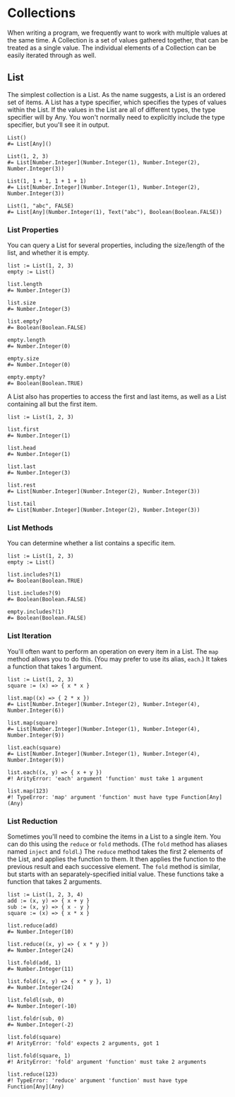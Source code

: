 Collections
===========

When writing a program, we frequently want to work with multiple values at the same time.
A Collection is a set of values gathered together, that can be treated as a single value.
The individual elements of a Collection can be easily iterated through as well.


List
----

The simplest collection is a List.
As the name suggests, a List is an ordered set of items.
A List has a type specifier, which specifies the types of values within the List.
If the values in the List are all of different types, the type specifier will by Any.
You won't normally need to explicitly include the type specifier, but you'll see it in output.

~~~ stone
List()
#= List[Any]()

List(1, 2, 3)
#= List[Number.Integer](Number.Integer(1), Number.Integer(2), Number.Integer(3))

List(1, 1 + 1, 1 + 1 + 1)
#= List[Number.Integer](Number.Integer(1), Number.Integer(2), Number.Integer(3))

List(1, "abc", FALSE)
#= List[Any](Number.Integer(1), Text("abc"), Boolean(Boolean.FALSE))
~~~


### List Properties

You can query a List for several properties, including the size/length of the list,
and whether it is empty.

~~~ stone
list := List(1, 2, 3)
empty := List()

list.length
#= Number.Integer(3)

list.size
#= Number.Integer(3)

list.empty?
#= Boolean(Boolean.FALSE)

empty.length
#= Number.Integer(0)

empty.size
#= Number.Integer(0)

empty.empty?
#= Boolean(Boolean.TRUE)
~~~

A List also has properties to access the first and last items,
as well as a List containing all but the first item.

~~~ stone
list := List(1, 2, 3)

list.first
#= Number.Integer(1)

list.head
#= Number.Integer(1)

list.last
#= Number.Integer(3)

list.rest
#= List[Number.Integer](Number.Integer(2), Number.Integer(3))

list.tail
#= List[Number.Integer](Number.Integer(2), Number.Integer(3))
~~~


### List Methods

You can determine whether a list contains a specific item.

~~~ stone
list := List(1, 2, 3)
empty := List()

list.includes?(1)
#= Boolean(Boolean.TRUE)

list.includes?(9)
#= Boolean(Boolean.FALSE)

empty.includes?(1)
#= Boolean(Boolean.FALSE)
~~~


### List Iteration

You'll often want to perform an operation on every item in a List.
The `map` method allows you to do this. (You may prefer to use its alias, `each`.)
It takes a function that takes 1 argument.

~~~ stone
list := List(1, 2, 3)
square := (x) => { x * x }

list.map((x) => { 2 * x })
#= List[Number.Integer](Number.Integer(2), Number.Integer(4), Number.Integer(6))

list.map(square)
#= List[Number.Integer](Number.Integer(1), Number.Integer(4), Number.Integer(9))

list.each(square)
#= List[Number.Integer](Number.Integer(1), Number.Integer(4), Number.Integer(9))

list.each((x, y) => { x + y })
#! ArityError: 'each' argument 'function' must take 1 argument

list.map(123)
#! TypeError: 'map' argument 'function' must have type Function[Any](Any)
~~~


### List Reduction

Sometimes you'll need to combine the items in a List to a single item.
You can do this using the `reduce` or `fold` methods.
(The `fold` method has aliases named `inject` and `foldl`.)
The `reduce` method takes the first 2 elements of the List, and applies the function to them.
It then applies the function to the previous result and each successive element.
The `fold` method is similar, but starts with an separately-specified initial value.
These functions take a function that takes 2 arguments.

~~~ stone
list := List(1, 2, 3, 4)
add := (x, y) => { x + y }
sub := (x, y) => { x - y }
square := (x) => { x * x }

list.reduce(add)
#= Number.Integer(10)

list.reduce((x, y) => { x * y })
#= Number.Integer(24)

list.fold(add, 1)
#= Number.Integer(11)

list.fold((x, y) => { x * y }, 1)
#= Number.Integer(24)

list.foldl(sub, 0)
#= Number.Integer(-10)

list.foldr(sub, 0)
#= Number.Integer(-2)

list.fold(square)
#! ArityError: 'fold' expects 2 arguments, got 1

list.fold(square, 1)
#! ArityError: 'fold' argument 'function' must take 2 arguments

list.reduce(123)
#! TypeError: 'reduce' argument 'function' must have type Function[Any](Any)
~~~
